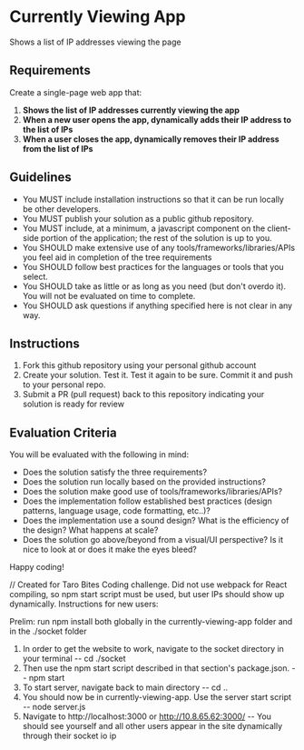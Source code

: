 # Currently Viewing App

Shows a list of IP addresses viewing the page

## Requirements

Create a single-page web app that:

1. **Shows the list of IP addresses currently viewing the app**
2. **When a new user opens the app, dynamically adds their IP address to the list of IPs**
3. **When a user closes the app, dynamically removes their IP address from the list of IPs**

## Guidelines

- You MUST include installation instructions so that it can be run locally be other developers.
- You MUST publish your solution as a public github repository.
- You MUST include, at a minimum, a javascript component on the client-side portion of the application; the rest of the solution is up to you.
- You SHOULD make extensive use of any tools/frameworks/libraries/APIs you feel aid in completion of the tree requirements
- You SHOULD follow best practices for the languages or tools that you select.
- You SHOULD take as little or as long as you need (but don't overdo it). You will not be evaluated on time to complete.
- You SHOULD ask questions if anything specified here is not clear in any way.

## Instructions

1. Fork this github repository using your personal github account
2. Create your solution. Test it. Test it again to be sure. Commit it and push to your personal repo.
3. Submit a PR (pull request) back to this repository indicating your solution is ready for review

## Evaluation Criteria

You will be evaluated with the following in mind:

- Does the solution satisfy the three requirements?
- Does the solution run locally based on the provided instructions?
- Does the solution make good use of tools/frameworks/libraries/APIs?
- Does the implementation follow established best practices (design patterns, language usage, code formatting, etc..)?
- Does the implementation use a sound design? What is the efficiency of the design? What happens at scale?
- Does the solution go above/beyond from a visual/UI perspective? Is it nice to look at or does it make the eyes bleed?

Happy coding!



// Created for Taro Bites Coding challenge. Did not use webpack for React compiling, so npm start script must be used, but user IPs should show up dynamically. 
Instructions for new users:

Prelim: run npm install both globally in the currently-viewing-app folder and in the ./socket folder
1. In order to get the website to work, navigate to the socket directory in your terminal
  -- cd ./socket
2. Then use the npm start script described in that section's package.json. 
  -- npm start
3. To start server, navigate back to main directory
  -- cd ..
4. You should now be in currently-viewing-app. Use the server start script 
  -- node server.js
5. Navigate to http://localhost:3000 or http://10.8.65.62:3000/ 
  -- You should see yourself and all other users appear in the site dynamically through their socket io ip